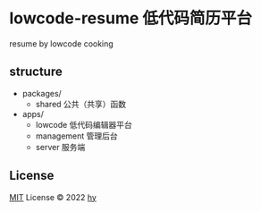 <!--
 * @Author: hy
 * @Date: 2022-05-15 10:06:18
 * @LastEditors: hy
 * @Description:
 * @LastEditTime: 2022-05-16 23:55:53
 * @FilePath: /resume-cook/README.md
 * Copyright 2022 hy, All Rights Reserved.
 * 仅供学习使用~
-->

# lowcode-resume 低代码简历平台

resume by lowcode cooking

## structure

- packages/
  - shared 公共（共享）函数
- apps/
  - lowcode 低代码编辑器平台
  - management 管理后台
  - server 服务端

## License

[MIT](./LICENSE) License © 2022 [hy](https://github.com/HYzihong)

